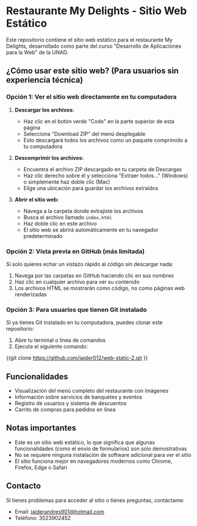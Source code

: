 # Restaurante My Delights - Sitio Web Estático

Este repositorio contiene el sitio web estático para el restaurante My Delights, desarrollado como parte del curso "Desarrollo de Aplicaciones para la Web" de la UNAD.

## ¿Cómo usar este sitio web? (Para usuarios sin experiencia técnica)

### Opción 1: Ver el sitio web directamente en tu computadora

1. **Descargar los archivos:**
   - Haz clic en el botón verde "Code" en la parte superior de esta página
   - Selecciona "Download ZIP" del menú desplegable
   - Esto descargará todos los archivos como un paquete comprimido a tu computadora

2. **Descomprimir los archivos:**
   - Encuentra el archivo ZIP descargado en tu carpeta de Descargas
   - Haz clic derecho sobre él y selecciona "Extraer todos..." (Windows) o simplemente haz doble clic (Mac)
   - Elige una ubicación para guardar los archivos extraídos

3. **Abrir el sitio web:**
   - Navega a la carpeta donde extrajiste los archivos
   - Busca el archivo llamado `index.html`
   - Haz doble clic en este archivo
   - El sitio web se abrirá automáticamente en tu navegador predeterminado

### Opción 2: Vista previa en GitHub (más limitada)

Si solo quieres echar un vistazo rápido al código sin descargar nada:

1. Navega por las carpetas en GitHub haciendo clic en sus nombres
2. Haz clic en cualquier archivo para ver su contenido
3. Los archivos HTML se mostrarán como código, no como páginas web renderizadas

### Opción 3: Para usuarios que tienen Git instalado

Si ya tienes Git instalado en tu computadora, puedes clonar este repositorio:

1. Abre tu terminal o línea de comandos
2. Ejecuta el siguiente comando:

{{git clone https://github.com/jaider012/web-static-2.git
}}

## Funcionalidades

- Visualización del menú completo del restaurante con imágenes
- Información sobre servicios de banquetes y eventos
- Registro de usuarios y sistema de descuentos
- Carrito de compras para pedidos en línea

## Notas importantes

- Este es un sitio web estático, lo que significa que algunas funcionalidades (como el envío de formularios) son solo demostrativas
- No se requiere ninguna instalación de software adicional para ver el sitio
- El sitio funciona mejor en navegadores modernos como Chrome, Firefox, Edge o Safari

## Contacto

Si tienes problemas para acceder al sitio o tienes preguntas, contáctame:
- Email: jaiderandres901@hotmail.com
- Teléfono: 3023902452
